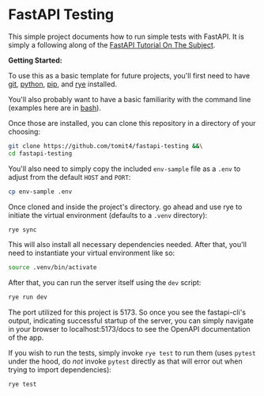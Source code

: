 # FastAPI Testing

This simple project documents how to run simple tests with FastAPI. It is simply
a following along of the
[FastAPI Tutorial On The Subject](https://fastapi.tiangolo.com/tutorial/testing/).

**Getting Started:**

To use this as a basic template for future projects, you'll first need to have
[git](https://git-scm.com/book/en/v2/Getting-Started-Installing-Git),
[python](https://www.python.org/downloads/),
[pip](https://pip.pypa.io/en/stable/installation/), and
[rye](https://rye.astral.sh/guide/installation/) installed.

You'll also probably want to have a basic familiarity with the command line
(examples here are in
[bash](https://www.gnu.org/software/bash/manual/bash.html)).

Once those are installed, you can clone this repository in a directory of your
choosing:

```sh
git clone https://github.com/tomit4/fastapi-testing &&\
cd fastapi-testing
```

You'll also need to simply copy the included `env-sample` file as a `.env` to
adjust from the default `HOST` and `PORT`:

```sh
cp env-sample .env
```

Once cloned and inside the project's directory. go ahead and use rye to initiate
the virtual environment (defaults to a `.venv` directory):

```sh
rye sync
```

This will also install all necessary dependencies needed. After that, you'll
need to instantiate your virtual environment like so:

```sh
source .venv/bin/activate
```

After that, you can run the server itself using the `dev` script:

```sh
rye run dev
```

The port utilized for this project is 5173. So once you see the fastapi-cli's
output, indicating successful startup of the server, you can simply navigate in
your browser to localhost:5173/docs to see the OpenAPI documentation of the app.

If you wish to run the tests, simply invoke `rye test` to run them (uses
`pytest` under the hood, do <em>not</em> invoke `pytest` directly as that will
error out when trying to import dependencies):

```sh
rye test
```

